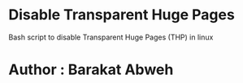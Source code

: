 # Disable Transparent Huge Pages

Bash script to disable Transparent Huge Pages (THP) in linux

# Author : Barakat Abweh
